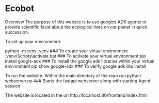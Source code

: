 # Ecobot
Overview 
The purpose of this website is to use googles ADK agents to provide scientific facst about the ecological lives on our planet in quick succession. 

To set up your environment:

python -m venv .venv            ### To create your virtual environment
.venv\Scripts\activate.bat      ### To activate your virtual environment
pip install google-adk          ### To install the google adk libraries within your virtual environment
pip show google-adk             ### To verify google adk libs install

To run the website:
Within the main directory of the repo run
python webserver.py             ### Starts the fastapi webserver along with starting Agent session

The website is located in the url http://localhost:80/frontend/index.html

